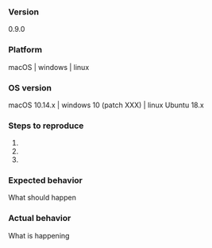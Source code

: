 ### Version
0.9.0

### Platform
macOS | windows | linux

### OS version

macOS 10.14.x | windows 10 (patch XXX) | linux Ubuntu 18.x

### Steps to reproduce
1.
2.
3.

### Expected behavior
What should happen

### Actual behavior
What is happening
